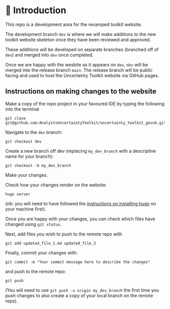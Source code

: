 <h1> 👋 Introduction </h1> 

This repo is a development area for the revamped toolkit website.

The development branch `dev` is where we will make additions to the new toolkit website skeleton once they have been reviewed and approved.

These additions will be developed on separate branches (branched off of `dev`) and merged into `dev` once completed.

Once we are happy with the wesbite as it appears on `dev`, `dev` will be merged into the release branch `main`. The release branch will be public facing and used to host the Uncertainty Toolkit website via GitHub pages.

<h2>Instructions on making changes to the website</h2>

Make a copy of the repo project in your favoured IDE by typing the following into the terminal
```
git clone git@github.com:AnalystsUncertaintyToolkit/uncertainty_toolkit_govuk.git
```

Navigate to the `dev` branch:
```
git checkout dev
```

Create a new branch off dev (replacing `my_dev_branch` with a descriptive name for your branch):
```
git checkout -b my_dev_branch
```

Make your changes.

Check how your changes render on the website:
```
hugo server
```
(nb: you will need to have followed the [instructions on installing hugo](https://gohugo.io/installation/) on your machine first).

Once you are happy with your changes, you can check which files have changed using `git status`. 

Next, add files you wish to push to the remote repo with 
```
git add updated_file_1.md updated_file_2
```

Finally, commit your changes with:
```
git commit -m "Your commit message here to describe the changes"
```
and push to the remote repo:
```
git push
```
(You will need to use `git push -u origin my_dev_branch` the first time you push changes to also create a copy of your local branch on the remote repo).





